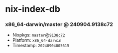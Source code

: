 # nix-index-db
### x86_64-darwin/master @ 240904.9138c72
- Nixpkgs: `master`@[`9138c72`](https://github.com/NixOS/nixpkgs/commit/9138c72cffb1c01096267373d4d0e0c04c97994e)
- Platform: `x86_64-darwin`
- Timestamp: `20240904005615`
